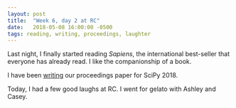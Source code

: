 ```yaml
---
layout: post
title:  "Week 6, day 2 at RC"
date:   2018-05-08 16:00:00 -0500
tags: reading, writing, proceedings, laughter
---
```

Last night, I finally started reading *Sapiens*, the international best-seller
that everyone has already read. I like the companionship of a book.

I have been
[writing](https://github.com/scipy-conference/scipy_proceedings#general-information-and-guidelines-for-authors)
our proceedings paper for SciPy 2018.

Today, I had a few good laughs at RC. I went for gelato with Ashley and Casey.
